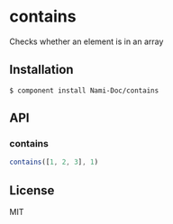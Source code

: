 
# contains

  Checks whether an element is in an array

## Installation

    $ component install Nami-Doc/contains

## API

### contains

```js
contains([1, 2, 3], 1)
```

## License

  MIT
